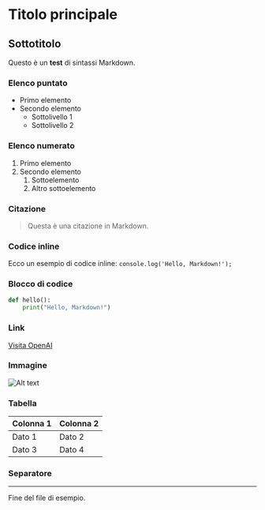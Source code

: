 # Titolo principale

## Sottotitolo

Questo è un **test** di sintassi Markdown.

### Elenco puntato
- Primo elemento
- Secondo elemento
  - Sottolivello 1
  - Sottolivello 2

### Elenco numerato
1. Primo elemento
2. Secondo elemento
   1. Sottoelemento
   2. Altro sottoelemento

### Citazione
> Questa è una citazione in Markdown.

### Codice inline
Ecco un esempio di codice inline: `console.log('Hello, Markdown!');`

### Blocco di codice
```python
def hello():
    print("Hello, Markdown!")
```

### Link
[Visita OpenAI](https://openai.com)

### Immagine
![Alt text](https://via.placeholder.com/150)

### Tabella
| Colonna 1 | Colonna 2 |
|-----------|-----------|
| Dato 1    | Dato 2    |
| Dato 3    | Dato 4    |

### Separatore
---

Fine del file di esempio.
